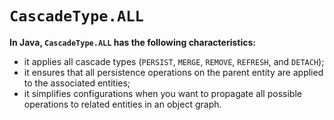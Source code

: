 # `CascadeType.ALL`
**In Java, `CascadeType.ALL` has the following characteristics:**
- it applies all cascade types (`PERSIST`, `MERGE`, `REMOVE`, `REFRESH`, and `DETACH`);
- it ensures that all persistence operations on the parent entity are applied to the associated entities;
- it simplifies configurations when you want to propagate all possible operations to related entities in an object graph.